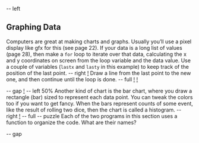 -- left
## Graphing Data
Computers are great at making charts and graphs.  Usually you’ll use a pixel display like gfx for this (see page 22).
If your data is a long list of values (page 28), then make a `for` loop to iterate over that data, calculating the x and y coordinates on screen from the loop variable and the data value.  Use a couple of variables (`lastx` and `lasty` in this example) to keep track of the position of the last point. 
-- right
[!](p40-graphScreen.png)
Draw a line from the last point to the new one, and then continue until the loop is done.
-- full
[!](p40-listing1.png)
[!](p40-chartBot.png)

-- gap
[!](p40-listing2.png)
-- left 50%
Another kind of chart is the bar chart, where you draw a rectangle (bar) sized to represent each data point.  You can tweak the colors too if you want to get fancy.
When the bars represent counts of some event, like the result of rolling two dice, then the chart is called a histogram.
-- right
[!](p40-chartScreen.png)
-- full
-- puzzle
Each of the two programs in this section uses a function to organize the code.  What are their names?

-- gap
